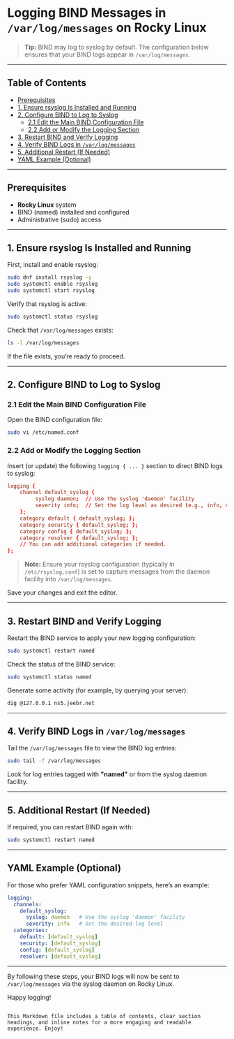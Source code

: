 
# Logging BIND Messages in `/var/log/messages` on Rocky Linux

> **Tip:** BIND may log to syslog by default. The configuration below ensures that your BIND logs appear in `/var/log/messages`.

---

## Table of Contents

- [Prerequisites](#prerequisites)
- [1. Ensure rsyslog Is Installed and Running](#1-ensure-rsyslog-is-installed-and-running)
- [2. Configure BIND to Log to Syslog](#2-configure-bind-to-log-to-syslog)
  - [2.1 Edit the Main BIND Configuration File](#21-edit-the-main-bind-configuration-file)
  - [2.2 Add or Modify the Logging Section](#22-add-or-modify-the-logging-section)
- [3. Restart BIND and Verify Logging](#3-restart-bind-and-verify-logging)
- [4. Verify BIND Logs in `/var/log/messages`](#4-verify-bind-logs-in-varlogmessages)
- [5. Additional Restart (If Needed)](#5-additional-restart-if-needed)
- [YAML Example (Optional)](#yaml-example-optional)

---

## Prerequisites

- **Rocky Linux** system
- BIND (named) installed and configured
- Administrative (sudo) access

---

## 1. Ensure rsyslog Is Installed and Running

First, install and enable rsyslog:

```bash
sudo dnf install rsyslog -y
sudo systemctl enable rsyslog
sudo systemctl start rsyslog
```

Verify that rsyslog is active:

```bash
sudo systemctl status rsyslog
```

Check that `/var/log/messages` exists:

```bash
ls -l /var/log/messages
```

If the file exists, you’re ready to proceed.

---

## 2. Configure BIND to Log to Syslog

### 2.1 Edit the Main BIND Configuration File

Open the BIND configuration file:

```bash
sudo vi /etc/named.conf
```

### 2.2 Add or Modify the Logging Section

Insert (or update) the following `logging { ... }` section to direct BIND logs to syslog:

```conf
logging {
    channel default_syslog {
         syslog daemon;  // Use the syslog 'daemon' facility
         severity info;  // Set the log level as desired (e.g., info, debug, etc.)
    };
    category default { default_syslog; };
    category security { default_syslog; };
    category config { default_syslog; };
    category resolver { default_syslog; };
    // You can add additional categories if needed.
};
```

> **Note:** Ensure your rsyslog configuration (typically in `/etc/rsyslog.conf`) is set to capture messages from the daemon facility into `/var/log/messages`.

Save your changes and exit the editor.

---

## 3. Restart BIND and Verify Logging

Restart the BIND service to apply your new logging configuration:

```bash
sudo systemctl restart named
```

Check the status of the BIND service:

```bash
sudo systemctl status named
```

Generate some activity (for example, by querying your server):

```bash
dig @127.0.0.1 ns5.jeebr.net
```

---

## 4. Verify BIND Logs in `/var/log/messages`

Tail the `/var/log/messages` file to view the BIND log entries:

```bash
sudo tail -f /var/log/messages
```

Look for log entries tagged with **"named"** or from the syslog daemon facility.

---

## 5. Additional Restart (If Needed)

If required, you can restart BIND again with:

```bash
sudo systemctl restart named
```

---

## YAML Example (Optional)

For those who prefer YAML configuration snippets, here’s an example:

```yaml
logging:
  channels:
    default_syslog:
      syslog: daemon   # Use the syslog 'daemon' facility
      severity: info   # Set the desired log level
  categories:
    default: [default_syslog]
    security: [default_syslog]
    config: [default_syslog]
    resolver: [default_syslog]
```

---

By following these steps, your BIND logs will now be sent to `/var/log/messages` via the syslog daemon on Rocky Linux.

Happy logging!  
```

This Markdown file includes a table of contents, clear section headings, and inline notes for a more engaging and readable experience. Enjoy!
